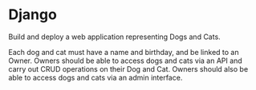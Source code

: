 # Django

Build and deploy a web application representing Dogs and Cats. 

Each dog and cat must have a name and birthday, and be linked to an Owner.
Owners should be able to access dogs and cats via an API and carry out CRUD operations on their Dog and Cat.
Owners should also be able to access dogs and cats via an admin interface.
